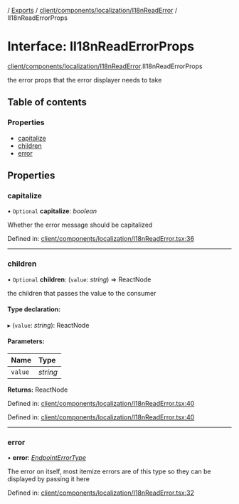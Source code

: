 [](../README.md) / [Exports](../modules.md) / [client/components/localization/I18nReadError](../modules/client_components_localization_i18nreaderror.md) / II18nReadErrorProps

# Interface: II18nReadErrorProps

[client/components/localization/I18nReadError](../modules/client_components_localization_i18nreaderror.md).II18nReadErrorProps

the error props that the error displayer needs to take

## Table of contents

### Properties

- [capitalize](client_components_localization_i18nreaderror.ii18nreaderrorprops.md#capitalize)
- [children](client_components_localization_i18nreaderror.ii18nreaderrorprops.md#children)
- [error](client_components_localization_i18nreaderror.ii18nreaderrorprops.md#error)

## Properties

### capitalize

• `Optional` **capitalize**: *boolean*

Whether the error message should be capitalized

Defined in: [client/components/localization/I18nReadError.tsx:36](https://github.com/onzag/itemize/blob/55e63f2c/client/components/localization/I18nReadError.tsx#L36)

___

### children

• `Optional` **children**: (`value`: *string*) => ReactNode

the children that passes the value to the consumer

#### Type declaration:

▸ (`value`: *string*): ReactNode

#### Parameters:

Name | Type |
:------ | :------ |
`value` | *string* |

**Returns:** ReactNode

Defined in: [client/components/localization/I18nReadError.tsx:40](https://github.com/onzag/itemize/blob/55e63f2c/client/components/localization/I18nReadError.tsx#L40)

Defined in: [client/components/localization/I18nReadError.tsx:40](https://github.com/onzag/itemize/blob/55e63f2c/client/components/localization/I18nReadError.tsx#L40)

___

### error

• **error**: [*EndpointErrorType*](../modules/base_errors.md#endpointerrortype)

The error on itself, most itemize errors are of this type
so they can be displayed by passing it here

Defined in: [client/components/localization/I18nReadError.tsx:32](https://github.com/onzag/itemize/blob/55e63f2c/client/components/localization/I18nReadError.tsx#L32)
